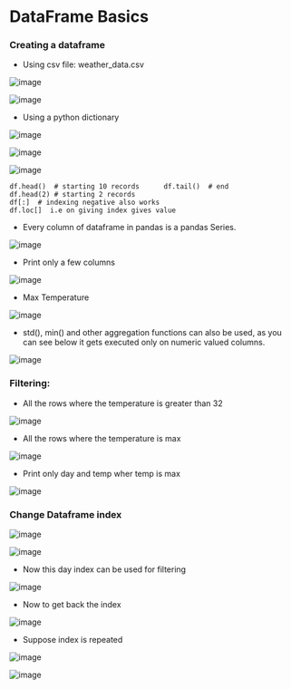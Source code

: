 # DataFrame Basics

### Creating a dataframe

* Using csv file: weather_data.csv

![image](https://user-images.githubusercontent.com/63589909/86243927-cd442200-bbc4-11ea-8881-8b40d23fd965.png)

![image](https://user-images.githubusercontent.com/63589909/86244081-0aa8af80-bbc5-11ea-8b61-74f720ae1edf.png)

* Using a python dictionary

![image](https://user-images.githubusercontent.com/63589909/86244479-a4705c80-bbc5-11ea-95c1-d41cb8e7c4bd.png)

![image](https://user-images.githubusercontent.com/63589909/86244686-f5805080-bbc5-11ea-835a-ed33572b3dfd.png)

![image](https://user-images.githubusercontent.com/63589909/86245336-f2399480-bbc6-11ea-89c9-b43324c0076b.png)

```
df.head()  # starting 10 records      df.tail()  # end
df.head(2) # starting 2 records
df[:]  # indexing negative also works
df.loc[]  i.e on giving index gives value
```

* Every column of dataframe in pandas is a pandas Series.

![image](https://user-images.githubusercontent.com/63589909/86245508-3331a900-bbc7-11ea-9184-6ab7507f49a5.png)

* Print only a few columns

![image](https://user-images.githubusercontent.com/63589909/86245753-915e8c00-bbc7-11ea-8237-270566528da0.png)

* Max Temperature

![image](https://user-images.githubusercontent.com/63589909/86245950-e39fad00-bbc7-11ea-8e8d-4d4ded8ee069.png)

* std(), min() and other aggregation functions can also be used, as you can see below it gets executed only on numeric valued columns.

![image](https://user-images.githubusercontent.com/63589909/86246118-1a75c300-bbc8-11ea-9368-d4d2a8527e7f.png)

### Filtering: 

* All the rows where the temperature is greater than 32

![image](https://user-images.githubusercontent.com/63589909/86246390-8b1cdf80-bbc8-11ea-9fae-9cb519444f70.png)

* All the rows where the temperature is max

![image](https://user-images.githubusercontent.com/63589909/86246557-d0411180-bbc8-11ea-90c4-a1e5734c9d5e.png)

* Print only day and temp wher temp is max

![image](https://user-images.githubusercontent.com/63589909/86246755-21510580-bbc9-11ea-9602-dd67ed2dbf67.png)

### Change Dataframe index

![image](https://user-images.githubusercontent.com/63589909/86247075-96bcd600-bbc9-11ea-9b23-ea583a9d6aa7.png)

![image](https://user-images.githubusercontent.com/63589909/86247922-cae4c680-bbca-11ea-83f7-2172da5b354b.png)

* Now this day index can be used for filtering

![image](https://user-images.githubusercontent.com/63589909/86248729-e43a4280-bbcb-11ea-8bf9-f21f812899ae.png)

* Now to get back the index

![image](https://user-images.githubusercontent.com/63589909/86248988-47c47000-bbcc-11ea-9ff3-f7a25f7f2953.png)

* Suppose index is repeated

![image](https://user-images.githubusercontent.com/63589909/86249215-9a059100-bbcc-11ea-82f6-773c7c7251b1.png)

![image](https://user-images.githubusercontent.com/63589909/86249437-eea90c00-bbcc-11ea-99b4-5981aa4ea605.png)
